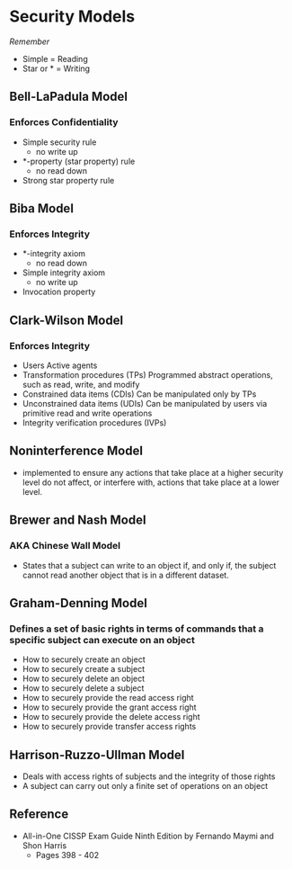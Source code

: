 # Security Models

*Remember*
* Simple = Reading
* Star or * = Writing

## Bell-LaPadula Model
### Enforces Confidentiality
* Simple security rule 
   * no write up
* *-property (star property) rule 
   * no read down
* Strong star property rule

## Biba Model
### Enforces Integrity
* *-integrity axiom 
   * no read down
* Simple integrity axiom 
   * no write up
* Invocation property

## Clark-Wilson Model
### Enforces Integrity
* Users Active agents
* Transformation procedures (TPs) Programmed abstract operations, such as read, write, and modify
* Constrained data items (CDIs) Can be manipulated only by TPs
* Unconstrained data items (UDIs) Can be manipulated by users via primitive read and write operations
* Integrity verification procedures (IVPs)

## Noninterference Model
* implemented to ensure any actions that take place at a higher security level do not affect, or interfere with, actions that take place at a lower level.

## Brewer and Nash Model
### AKA Chinese Wall Model
* States that a subject can write to an object if, and only if, the subject cannot read another object that is in a different dataset.

## Graham-Denning Model
### Defines a set of basic rights in terms of commands that a specific subject can execute on an object 
* How to securely create an object
*	How to securely create a subject
*	How to securely delete an object
*	How to securely delete a subject
*	How to securely provide the read access right
*	How to securely provide the grant access right
*	How to securely provide the delete access right
*	How to securely provide transfer access rights

## Harrison-Ruzzo-Ullman Model
* Deals with access rights of subjects and the integrity of those rights
* A subject can carry out only a finite set of operations on an object

## Reference
* All-in-One CISSP Exam Guide Ninth Edition by Fernando Maymi and Shon Harris
   * Pages 398 - 402
